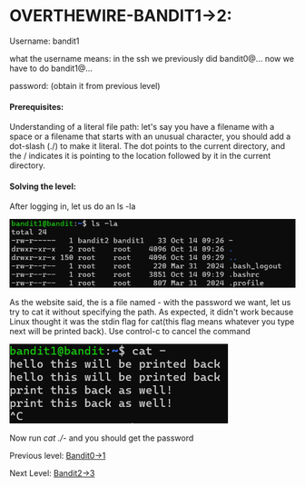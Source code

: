 # OVERTHEWIRE-BANDIT1->2:







Username: bandit1



what the username means: in the ssh we previously did bandit0@... now we have to do bandit1@...



password: <Redacted>(obtain it from previous level)



#### Prerequisites:



Understanding of a literal file path: let's say you have a filename with a space or a filename that starts with an unusual character, you should add a dot-slash (./) to make it literal. The dot points to the current directory, and the / indicates it is pointing to the location followed by it in the current directory.



#### Solving the level: 



After logging in, let us do an ls -la



![Image couldn't load](images/Screenshot-Bandit1-0.png)





As the website said, the is a file named - with the password we want, let us try to cat it without specifying the path. As expected, it didn't work because Linux thought it was the stdin flag for cat(this flag means whatever you type next will be printed back). Use control-c to cancel the command 







![Image couldn't load](images/Screenshot-Bandit1-1.png)







Now run *cat ./-* and you should get the password





Previous level: [Bandit0->1](../Bandit0-1/writeup.md.md)



Next Level: [Bandit2->3](../Bandit2/writeup.md.md)

